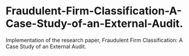 # Fraudulent-Firm-Classification-A-Case-Study-of-an-External-Audit.
Implementation of the research paper, Fraudulent Firm Classification: A Case Study of an External Audit.
